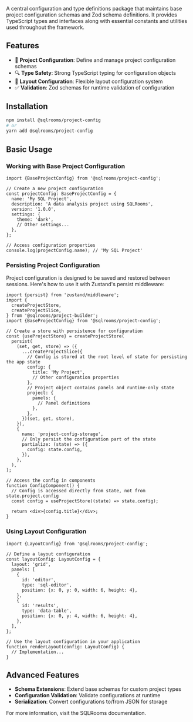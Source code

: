 A central configuration and type definitions package that maintains base project configuration schemas and Zod schema definitions. It provides TypeScript types and interfaces along with essential constants and utilities used throughout the framework.

## Features

- 📝 **Project Configuration**: Define and manage project configuration schemas
- 🔍 **Type Safety**: Strong TypeScript typing for configuration objects
- 🧩 **Layout Configuration**: Flexible layout configuration system
- ✅ **Validation**: Zod schemas for runtime validation of configuration

## Installation

```bash
npm install @sqlrooms/project-config
# or
yarn add @sqlrooms/project-config
```

## Basic Usage

### Working with Base Project Configuration

```tsx
import {BaseProjectConfig} from '@sqlrooms/project-config';

// Create a new project configuration
const projectConfig: BaseProjectConfig = {
  name: 'My SQL Project',
  description: 'A data analysis project using SQLRooms',
  version: '1.0.0',
  settings: {
    theme: 'dark',
    // Other settings...
  },
};

// Access configuration properties
console.log(projectConfig.name); // 'My SQL Project'
```

### Persisting Project Configuration

Project configuration is designed to be saved and restored between sessions. Here's how to use it with Zustand's persist middleware:

```tsx
import {persist} from 'zustand/middleware';
import {
  createProjectStore,
  createProjectSlice,
} from '@sqlrooms/project-builder';
import {BaseProjectConfig} from '@sqlrooms/project-config';

// Create a store with persistence for configuration
const {useProjectStore} = createProjectStore(
  persist(
    (set, get, store) => ({
      ...createProjectSlice({
        // Config is stored at the root level of state for persisting the app state
        config: {
          title: 'My Project',
          // Other configuration properties
        },
        // Project object contains panels and runtime-only state
        project: {
          panels: {
            // Panel definitions
          },
        },
      })(set, get, store),
    }),
    {
      name: 'project-config-storage',
      // Only persist the configuration part of the state
      partialize: (state) => ({
        config: state.config,
      }),
    },
  ),
);

// Access the config in components
function ConfigComponent() {
  // Config is accessed directly from state, not from state.project.config
  const config = useProjectStore((state) => state.config);

  return <div>{config.title}</div>;
}
```

### Using Layout Configuration

```tsx
import {LayoutConfig} from '@sqlrooms/project-config';

// Define a layout configuration
const layoutConfig: LayoutConfig = {
  layout: 'grid',
  panels: [
    {
      id: 'editor',
      type: 'sql-editor',
      position: {x: 0, y: 0, width: 6, height: 4},
    },
    {
      id: 'results',
      type: 'data-table',
      position: {x: 0, y: 4, width: 6, height: 4},
    },
  ],
};

// Use the layout configuration in your application
function renderLayout(config: LayoutConfig) {
  // Implementation...
}
```

## Advanced Features

- **Schema Extensions**: Extend base schemas for custom project types
- **Configuration Validation**: Validate configurations at runtime
- **Serialization**: Convert configurations to/from JSON for storage

For more information, visit the SQLRooms documentation.

```

```
